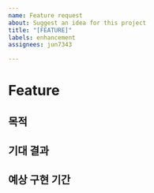 ```yaml
---
name: Feature request
about: Suggest an idea for this project
title: "[FEATURE]"
labels: enhancement
assignees: jun7343

---
```


# **Feature**

## 목적

## 기대 결과

## 예상 구현 기간
